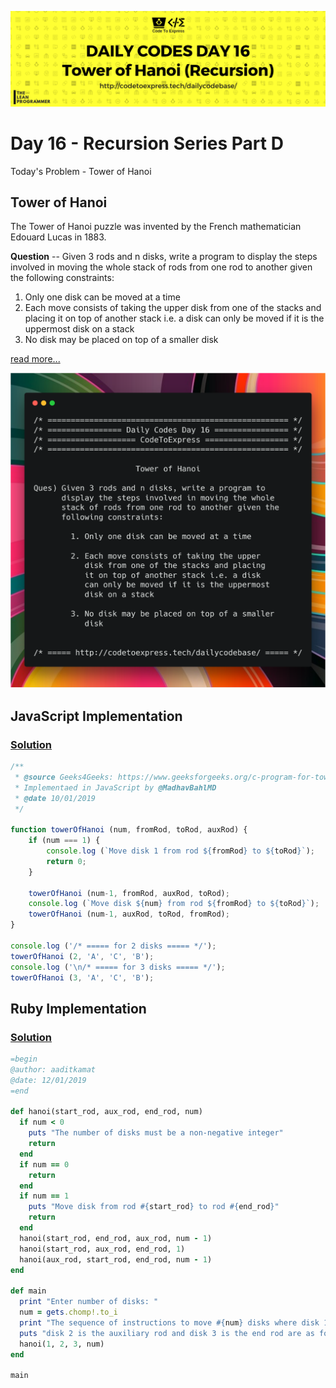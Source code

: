 ![cover](./cover.png)

# Day 16 - Recursion Series Part D

Today's Problem - Tower of Hanoi

## Tower of Hanoi

The Tower of Hanoi puzzle was invented by the French mathematician Edouard Lucas in 1883.

**Question** -- Given 3 rods and n disks, write a program to display the steps involved in moving the whole stack of rods from one rod to another given the following constraints:

1. Only one disk can be moved at a time
2. Each move consists of taking the upper disk from one of the stacks and placing it on top of another stack i.e. a disk can only be moved if it is the uppermost disk on a stack
3. No disk may be placed on top of a smaller disk

[read more...](http://interactivepython.org/runestone/static/pythonds/Recursion/TowerofHanoi.html)

![ques](./ques.png)

## JavaScript Implementation

### [Solution](./JavaScript/hanoi_MadhavBahlMD.js)

```js
/**
 * @source Geeks4Geeks: https://www.geeksforgeeks.org/c-program-for-tower-of-hanoi/
 * Implementaed in JavaScript by @MadhavBahlMD
 * @date 10/01/2019
 */

function towerOfHanoi (num, fromRod, toRod, auxRod) {
    if (num === 1) {
        console.log (`Move disk 1 from rod ${fromRod} to ${toRod}`);
        return 0;
    }

    towerOfHanoi (num-1, fromRod, auxRod, toRod);
    console.log (`Move disk ${num} from rod ${fromRod} to ${toRod}`);
    towerOfHanoi (num-1, auxRod, toRod, fromRod);
}

console.log ('/* ===== for 2 disks ===== */');
towerOfHanoi (2, 'A', 'C', 'B');
console.log ('\n/* ===== for 3 disks ===== */');
towerOfHanoi (3, 'A', 'C', 'B');
```

## Ruby Implementation

### [Solution](./Ruby/hanoi.rb)

```ruby
=begin
@author: aaditkamat
@date: 12/01/2019
=end

def hanoi(start_rod, aux_rod, end_rod, num)
  if num < 0
    puts "The number of disks must be a non-negative integer"
    return
  end
  if num == 0
    return
  end
  if num == 1
    puts "Move disk from rod #{start_rod} to rod #{end_rod}"
    return
  end
  hanoi(start_rod, end_rod, aux_rod, num - 1)
  hanoi(start_rod, aux_rod, end_rod, 1)
  hanoi(aux_rod, start_rod, end_rod, num - 1)
end

def main
  print "Enter number of disks: "
  num = gets.chomp!.to_i
  print "The sequence of instructions to move #{num} disks where disk 1 is the start rod"
  puts "disk 2 is the auxiliary rod and disk 3 is the end rod are as follows: "
  hanoi(1, 2, 3, num)
end

main
```